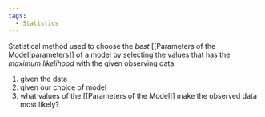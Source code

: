 ```yaml
---
tags:
  - Statistics
---
```

Statistical method used to choose the *best* [[Parameters of the Model|parameters]] of a model by selecting the values that has the *maximum likelihood* with the given observing data.

1. given the data
2. given our choice of model
3. what values of the [[Parameters of the Model]] make the observed data most likely?
